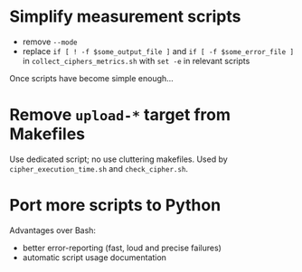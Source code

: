 # Simplify measurement scripts

- remove `--mode`
- replace `if [ ! -f $some_output_file ]` and `if [ -f
  $some_error_file ]` in `collect_ciphers_metrics.sh` with `set -e` in
  relevant scripts

Once scripts have become simple enough…

# Remove `upload-*` target from Makefiles

Use dedicated script; no use cluttering makefiles. Used by
`cipher_execution_time.sh` and `check_cipher.sh`.

# Port more scripts to Python

Advantages over Bash:

- better error-reporting (fast, loud and precise failures)
- automatic script usage documentation
